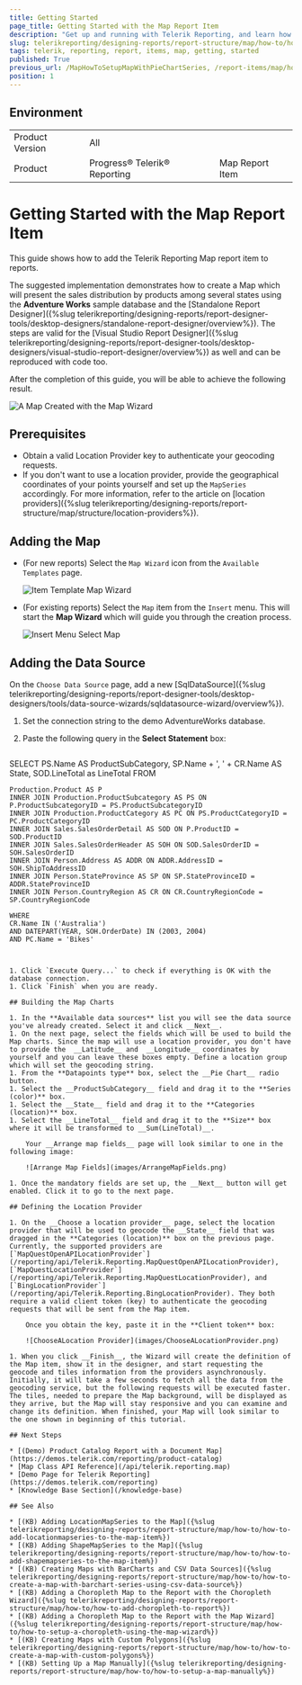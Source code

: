 ```yaml
---
title: Getting Started
page_title: Getting Started with the Map Report Item
description: "Get up and running with Telerik Reporting, and learn how to create and use the Map report item in reports."
slug: telerikreporting/designing-reports/report-structure/map/how-to/how-to-setup-a-map-using-the-map-wizard
tags: telerik, reporting, report, items, map, getting, started
published: True
previous_url: /MapHowToSetupMapWithPieChartSeries, /report-items/map/how-to/how-to-setup-a-map-using-the-map-wizard, /knowledge-base/map-set-up-with-the-map-wizard
position: 1
---
```


## Environment

<table>
	<tbody>
		<tr>
			<td>Product Version</td>
			<td>All</td>
		</tr>
		<tr>
			<td>Product</td>
			<td>Progress® Telerik® Reporting</td>
			<td>Map Report Item</td>
		</tr>
	</tbody>
</table>

# Getting Started with the Map Report Item

This guide shows how to add the Telerik Reporting Map report item to reports.

The suggested implementation demonstrates how to create a Map which will present the sales distribution by products among several states using the __Adventure Works__ sample database and the [Standalone Report Designer]({%slug telerikreporting/designing-reports/report-designer-tools/desktop-designers/standalone-report-designer/overview%}). The steps are valid for the [Visual Studio Report Designer]({%slug telerikreporting/designing-reports/report-designer-tools/desktop-designers/visual-studio-report-designer/overview%}) as well and can be reproduced with code too.

After the completion of this guide, you will be able to achieve the following result.

![A Map Created with the Map Wizard](images/MapWithWizardPreview.png)

## Prerequisites 

* Obtain a valid Location Provider key to authenticate your geocoding requests.
* If you don't want to use a location provider, provide the geographical coordinates of your points yourself and set up the `MapSeries` accordingly. For more information, refer to the article on [location providers]({%slug telerikreporting/designing-reports/report-structure/map/structure/location-providers%}).

## Adding the Map

+ (For new reports) Select the `Map Wizard` icon from the `Available Templates` page.

	![Item Template Map Wizard](images/ItemTemplate_MapWizard.png)

+ (For existing reports) Select the `Map` item from the `Insert` menu. This will start the __Map Wizard__ which will guide you through the creation process. 

	![Insert Menu Select Map](images/InsertMenu_SelectMap.png)

## Adding the Data Source

On the `Choose Data Source` page, add a new [SqlDataSource]({%slug telerikreporting/designing-reports/report-designer-tools/desktop-designers/tools/data-source-wizards/sqldatasource-wizard/overview%}). 

1. Set the connection string to the demo AdventureWorks database.
1. Paste the following query in the **Select Statement** box:

	````SQL
SELECT
	PS.Name AS ProductSubCategory,
	SP.Name + ', ' + CR.Name AS State,
	SOD.LineTotal as LineTotal
	FROM

	Production.Product AS P
	INNER JOIN Production.ProductSubcategory AS PS ON P.ProductSubcategoryID = PS.ProductSubcategoryID
	INNER JOIN Production.ProductCategory AS PC ON PS.ProductCategoryID = PC.ProductCategoryID
	INNER JOIN Sales.SalesOrderDetail AS SOD ON P.ProductID = SOD.ProductID
	INNER JOIN Sales.SalesOrderHeader AS SOH ON SOD.SalesOrderID = SOH.SalesOrderID
	INNER JOIN Person.Address AS ADDR ON ADDR.AddressID = SOH.ShipToAddressID
	INNER JOIN Person.StateProvince AS SP ON SP.StateProvinceID = ADDR.StateProvinceID
	INNER JOIN Person.CountryRegion AS CR ON CR.CountryRegionCode = SP.CountryRegionCode

	WHERE
	CR.Name IN ('Australia')
	AND DATEPART(YEAR, SOH.OrderDate) IN (2003, 2004)
	AND PC.Name = 'Bikes'
````


1. Click `Execute Query...` to check if everything is OK with the database connection.
1. Click `Finish` when you are ready.

## Building the Map Charts

1. In the **Available data sources** list you will see the data source you've already created. Select it and click __Next__.
1. On the next page, select the fields which will be used to build the Map charts. Since the map will use a location provider, you don't have to provide the  __Latitude__ and  __Longitude__ coordinates by yourself and you can leave these boxes empty. Define a location group which will set the geocoding string.
1. From the **Datapoints type** box, select the __Pie Chart__ radio button.
1. Select the __ProductSubCategory__ field and drag it to the **Series (color)** box.
1. Select the __State__ field and drag it to the **Categories (location)** box.
1. Select the __LineTotal__ field and drag it to the **Size** box where it will be transformed to __Sum(LineTotal)__.

	Your __Arrange map fields__ page will look similar to one in the following image:

	![Arrange Map Fields](images/ArrangeMapFields.png)

1. Once the mandatory fields are set up, the __Next__ button will get enabled. Click it to go to the next page.

## Defining the Location Provider

1. On the __Choose a location provider__ page, select the location provider that will be used to geocode the __State__ field that was dragged in the **Categories (location)** box on the previous page. Currently, the supported providers are [`MapQuestOpenAPILocationProvider`](/reporting/api/Telerik.Reporting.MapQuestOpenAPILocationProvider), [`MapQuestLocationProvider`](/reporting/api/Telerik.Reporting.MapQuestLocationProvider), and [`BingLocationProvider`](/reporting/api/Telerik.Reporting.BingLocationProvider). They both require a valid client token (key) to authenticate the geocoding requests that will be sent from the Map item.

	Once you obtain the key, paste it in the **Client token** box:

	![ChooseALocation Provider](images/ChooseALocationProvider.png)

1. When you click __Finish__, the Wizard will create the definition of the Map item, show it in the designer, and start requesting the geocode and tiles information from the providers asynchronously. Initially, it will take a few seconds to fetch all the data from the geocoding service, but the following requests will be executed faster. The tiles, needed to prepare the Map background, will be displayed as they arrive, but the Map will stay responsive and you can examine and change its definition. When finished, your Map will look similar to the one shown in beginning of this tutorial.

## Next Steps

* [(Demo) Product Catalog Report with a Document Map](https://demos.telerik.com/reporting/product-catalog)
* [Map Class API Reference](/api/telerik.reporting.map)
* [Demo Page for Telerik Reporting](https://demos.telerik.com/reporting) 
* [Knowledge Base Section](/knowledge-base)

## See Also

* [(KB) Adding LocationMapSeries to the Map]({%slug telerikreporting/designing-reports/report-structure/map/how-to/how-to-add-locationmapseries-to-the-map-item%})
* [(KB) Adding ShapeMapSeries to the Map]({%slug telerikreporting/designing-reports/report-structure/map/how-to/how-to-add-shapemapseries-to-the-map-item%})
* [(KB) Creating Maps with BarCharts and CSV Data Sources]({%slug telerikreporting/designing-reports/report-structure/map/how-to/how-to-create-a-map-with-barchart-series-using-csv-data-source%})
* [(KB) Adding a Choropleth Map to the Report with the Choropleth Wizard]({%slug telerikreporting/designing-reports/report-structure/map/how-to/how-to-add-choropleth-to-report%})
* [(KB) Adding a Choropleth Map to the Report with the Map Wizard]({%slug telerikreporting/designing-reports/report-structure/map/how-to/how-to-setup-a-choropleth-using-the-map-wizard%})
* [(KB) Creating Maps with Custom Polygons]({%slug telerikreporting/designing-reports/report-structure/map/how-to/how-to-create-a-map-with-custom-polygons%})
* [(KB) Setting Up a Map Manually]({%slug telerikreporting/designing-reports/report-structure/map/how-to/how-to-setup-a-map-manually%})
